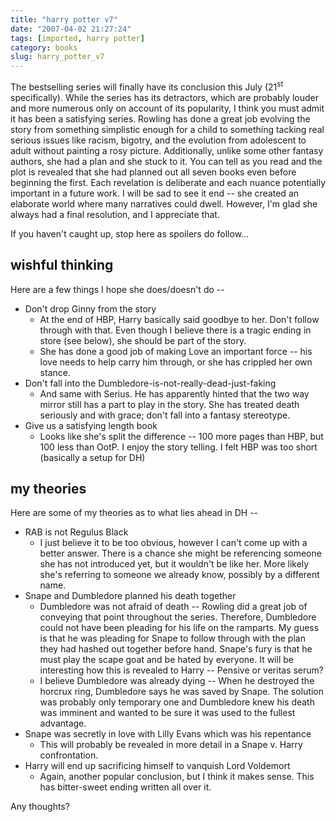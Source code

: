 ```yaml
---
title: "harry potter v7"
date: "2007-04-02 21:27:24"
tags: [imported, harry potter]
category: books
slug: harry_potter_v7
---
```


The bestselling series will finally have its conclusion this July
(21<sup>st</sup> specifically). While the series has its detractors, which are
probably louder and more numerous only on account of its popularity, I think you
must admit it has been a satisfying series. Rowling has done a great job
evolving the story from something simplistic enough for a child to something
tacking real serious issues like racism, bigotry, and the evolution from
adolescent to adult without painting a rosy picture. Additionally, unlike some
other fantasy authors, she had a plan and she stuck to it. You can tell as you
read and the plot is revealed that she had planned out all seven books even
before beginning the first. Each revelation is deliberate and each nuance
potentially important in a future work. I will be sad to see it end -- she
created an elaborate world where many narratives could dwell. However, I'm glad
she always had a final resolution, and I appreciate that.

If you haven't caught up, stop here as spoilers do follow...

## wishful thinking

Here are a few things I hope she does/doesn't do --

<ul>
	<li>Don't drop Ginny from the story
<ul>
	<li>At the end of HBP, Harry basically said goodbye to her.  Don't follow through with that.  Even though I believe there is a tragic ending in store (see below), she should be part of the story.</li>
	<li>She has done a good job of making Love an important force -- his love needs to help carry him through, or she has crippled her own stance.</li>
</ul>
</li>
	<li>Don't fall into the Dumbledore-is-not-really-dead-just-faking
<ul>
	<li>And same with Serius.  He has apparently hinted that the two way mirror still has a part to play in the story.  She has treated death seriously and with grace; don't fall into a fantasy stereotype.</li>
</ul>
</li>
	<li>Give us a satisfying length book
<ul>
	<li>Looks like she's split the difference -- 100 more pages than HBP, but 100 less than OotP.  I enjoy the story telling.  I felt HBP was too short (basically a setup for DH)</li>
</ul>
</li>
</ul>

## my theories

Here are some of my theories as to what lies ahead in DH --

<ul>
	<li>RAB is not Regulus Black
<ul>
	<li>I just believe it to be too obvious, however I can't come up with a better answer.  There is a chance she might be referencing someone she has not introduced yet, but it wouldn't be like her.  More likely she's referring to someone we already know, possibly by a different name.</li>
</ul>
</li>
	<li>Snape and Dumbledore planned his death together
<ul>
	<li>Dumbledore was not afraid of death -- Rowling did a great job of conveying that point throughout the series.  Therefore, Dumbledore could not have been pleading for his life on the ramparts.  My guess is that he was pleading for Snape to follow through with the plan they had hashed out together before hand.  Snape's fury is that he must play the scape goat and be hated by everyone.  It will be interesting how this is revealed to Harry -- Pensive or veritas serum?</li>
	<li>I believe Dumbledore was already dying -- When he destroyed the horcrux ring, Dumbledore says he was saved by Snape.  The solution was probably only temporary one and Dumbledore knew his death was imminent and wanted to be sure it was used to the fullest advantage.</li>
</ul>
</li>
	<li>Snape was secretly in love with Lilly Evans which was his repentance
<ul>
	<li>This will probably be revealed in more detail in a Snape v. Harry confrontation.</li>
</ul>
</li>
	<li>Harry will end up sacrificing himself to vanquish Lord Voldemort
<ul>
	<li>Again, another popular conclusion, but I think it makes sense.  This has bitter-sweet ending written all over it.</li>
</ul>
</li>
</ul>

Any thoughts?
